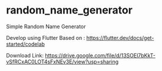 # random_name_generator
Simple Random Name Generator

Develop using Flutter 
Based on : https://flutter.dev/docs/get-started/codelab

Download Link:
https://drive.google.com/file/d/13SOEl7bKkT-vSfRCxAC0LOT4sFxNEv3E/view?usp=sharing
